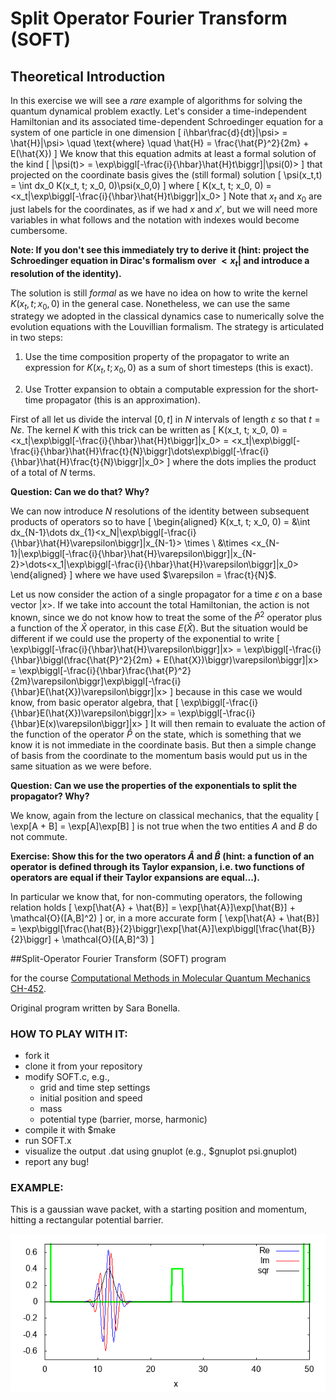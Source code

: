 # Split Operator Fourier Transform (SOFT)

## Theoretical Introduction

In this exercise we will see a *rare* example of algorithms for solving the quantum dynamical problem exactly.
Let's consider a time-independent Hamiltonian and its associated time-dependent Schroedinger equation for a system of one particle in one dimension
\[
i\hbar\frac{d}{dt}|\psi> = \hat{H}|\psi> \quad \text{where} \quad \hat{H} = \frac{\hat{P}^2}{2m} + E(\hat{X})
\]
We know that this equation admits at least a formal solution of the kind
\[
|\psi(t)> = \exp\biggl[-\frac{i}{\hbar}\hat{H}t\biggr]|\psi(0)>
\]
that projected on the coordinate basis gives the (still formal) solution
\[
\psi(x_t,t) = \int dx_0 K(x_t, t; x_0, 0)\psi(x_0,0)
\]
where
\[
K(x_t, t; x_0, 0) = <x_t|\exp\biggl[-\frac{i}{\hbar}\hat{H}t\biggr]|x_0>
\]
Note that $x_t$ and $x_0$ are just labels for the coordinates, as if we had $x$ and $x'$, but we will need more variables in what follows and the notation with indexes would become cumbersome.

**Note: If you don't see this immediately try to derive it (hint: project the Schroedinger equation in Dirac's formalism over $<x_t|$ and introduce a resolution of the identity).**

The solution is still *formal* as we have no idea on how to write the kernel $K(x_t, t; x_0, 0)$ in the general case. Nonetheless, we can use the same strategy we adopted in the classical dynamics case to numerically solve the evolution equations with the Louvillian formalism. The strategy is articulated in two steps:

1. Use the time composition property of the propagator to write an expression for $K(x_t, t; x_0, 0)$ as a sum of short timesteps (this is exact).

2. Use Trotter expansion to obtain a computable expression for the short-time propagator (this is an approximation).

First of all let us divide the interval $[0,t]$ in $N$ intervals of length $\varepsilon$ so that $t = N\varepsilon$. The kernel $K$ with this trick can be written as
\[
K(x_t, t; x_0, 0) = <x_t|\exp\biggl[-\frac{i}{\hbar}\hat{H}t\biggr]|x_0> = <x_t|\exp\biggl[-\frac{i}{\hbar}\hat{H}\frac{t}{N}\biggr]\dots\exp\biggl[-\frac{i}{\hbar}\hat{H}\frac{t}{N}\biggr]|x_0>
\]
where the dots implies the product of a total of $N$ terms.

**Question: Can we do that? Why?**

We can now introduce $N$ resolutions of the identity between subsequent products of operators so to have
\[
\begin{aligned}
K(x_t, t; x_0, 0) = &\int dx_{N-1}\dots dx_{1}<x_N|\exp\biggl[-\frac{i}{\hbar}\hat{H}\varepsilon\biggr]|x_{N-1}> \times \\
&\times <x_{N-1}|\exp\biggl[-\frac{i}{\hbar}\hat{H}\varepsilon\biggr]|x_{N-2}>\dots<x_1|\exp\biggl[-\frac{i}{\hbar}\hat{H}\varepsilon\biggr]|x_0>
\end{aligned}
\]
where we have used $\varepsilon = \frac{t}{N}$.

Let us now consider the action of a single propagator for a time $\varepsilon$ on a base vector $|x>$.
If we take into account the total Hamiltonian, the action is not known, since we do not know how to treat the some of the $\hat{P}^2$ operator plus a function of the $\hat{X}$ operator, in this case $E(\hat{X})$.
But the situation would be different if we could use the property of the exponential to write
\[
\exp\biggl[-\frac{i}{\hbar}\hat{H}\varepsilon\biggr]|x> = \exp\biggl[-\frac{i}{\hbar}\biggl(\frac{\hat{P}^2}{2m} + E(\hat{X})\biggr)\varepsilon\biggr]|x> = \exp\biggl[-\frac{i}{\hbar}\frac{\hat{P}^2}{2m}\varepsilon\biggr]\exp\biggl[-\frac{i}{\hbar}E(\hat{X})\varepsilon\biggr]|x>
\]
because in this case we would know, from basic operator algebra, that
\[
\exp\biggl[-\frac{i}{\hbar}E(\hat{X})\varepsilon\biggr]|x> = \exp\biggl[-\frac{i}{\hbar}E(x)\varepsilon\biggr]|x>
\]
It will then remain to evaluate the action of the function of the operator $\hat{P}$ on the state, which is something that we know it is not immediate in the coordinate basis. But then a simple change of basis from the coordinate to the momentum basis would put us in the same situation as we were before.

**Question: Can we use the properties of the exponentials to split the propagator? Why?**

We know, again from the lecture on classical mechanics, that the equality
\[
\exp[A + B] = \exp[A]\exp[B]
\]
is not true when the two entities $A$ and $B$ do not commute.

**Exercise: Show this for the two operators $\hat{A}$ and $\hat{B}$ (hint: a function of an operator is defined through its Taylor expansion, i.e. two functions of operators are equal if their Taylor expansions are equal...).**

In particular we know that, for non-commuting operators, the following relation holds
\[
\exp[\hat{A} + \hat{B}] = \exp[\hat{A}]\exp[\hat{B}] + \mathcal{O}([A,B]^2)
\]
or, in a more accurate form
\[
\exp[\hat{A} + \hat{B}] = \exp\biggl[\frac{\hat{B}}{2}\biggr]\exp[\hat{A}]\exp\biggl[\frac{\hat{B}}{2}\biggr] + \mathcal{O}([A,B]^3)
\]

##Split-Operator Fourier Transform (SOFT) program

for the course [Computational Methods in Molecular Quantum Mechanics CH-452](http://edu.epfl.ch/coursebook/en/computational-methods-in-molecular-quantum-mechanics-CH-452).

Original program written by Sara Bonella.

### HOW TO PLAY WITH IT:
- fork it
- clone it from your repository
- modify SOFT.c, e.g.,
     - grid and time step settings
     - initial position and speed
     - mass
     - potential type (barrier, morse, harmonic)
- compile it with $make
- run SOFT.x
- visualize the output .dat using gnuplot (e.g., $gnuplot psi.gnuplot)
- report any bug!

### EXAMPLE:
This is a gaussian wave packet, with a starting position and momentum, hitting a rectangular potential barrier.

![](README.gif)
